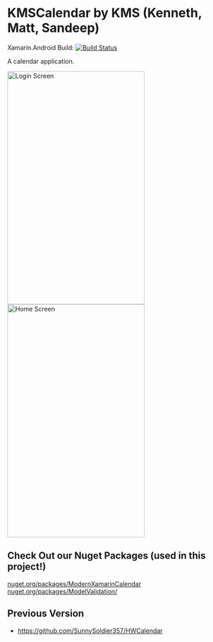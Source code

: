 # KMSCalendar by KMS (Kenneth, Matt, Sandeep)

Xamarin.Android Build: [![Build Status](https://dev.azure.com/KenMattSan/KMSCalendar/_apis/build/status/Xamarin.Android%20Build?branchName=master)](https://dev.azure.com/KenMattSan/KMSCalendar/_build/latest?definitionId=5&branchName=master)

A calendar application.

<span>
  <img src="https://github.com/mattmorgan6/TwoWeekControl/blob/master/Images/CalendarLogin.PNG" alt="Login Screen" width="311" height="528" />
  <img src="https://github.com/mattmorgan6/TwoWeekControl/blob/master/Images/homeScreen.png" alt="Home Screen" width="311" height="528" />
</span>

## Check Out our Nuget Packages (used in this project!)

<a href="https://www.nuget.org/packages/ModernXamarinCalendar/">nuget.org/packages/ModernXamarinCalendar</a>
<a href="https://www.nuget.org/packages/ModelValidation/">nuget.org/packages/ModelValidation/</a>

## Previous Version

- https://github.com/SunnySoldier357/HWCalendar
